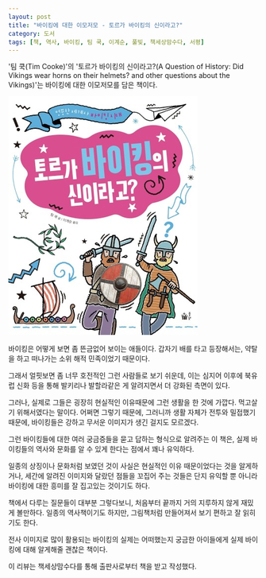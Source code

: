 ```yaml
---
layout: post
title: "바이킹에 대한 이모저모 - 토르가 바이킹의 신이라고?"
category: 도서
tags: [책, 역사, 바이킹, 팀 쿡, 이계순, 풀빛, 책세상맘수다, 서평]
---
```


'팀 쿡(Tim Cooke)'의
'토르가 바이킹의 신이라고?(A Question of History: Did Vikings wear horns on their helmets? and other questions about the Vikings)'는
바이킹에 대한 이모저모를 담은 책이다.

![표지](/images/a-question-of-history-did-vikings-wear-horns-on-their-helmets-and-other-questions-about-the-vikings-book-h480.jpg)

바이킹은 어떻게 보면 좀 뜬금없어 보이는 애들이다.
갑자기 배를 타고 등장해서는,
약탈을 하고 떠나가는 소위 해적 민족이었기 때문이다.

그래서 얼핏보면 좀 너무 호전적인 그런 사람들로 보기 쉬운데,
이는 심지어 이후에 북유럽 신화 등을 통해 발키리나 발할라같은 게 알려지면서 더 강화된 측면이 있다.

그러나, 실제로 그들은 굉장히 현실적인 이유때문에 그런 생활을 한 것에 가깝다.
먹고살기 위해서였다는 말이다.
어쩌면 그렇기 때문에, 그러니까 생활 자체가 전투와 밀접했기 때문에, 바이킹들은 강하고 무서운 이미지가 생긴 걸지도 모르겠다.

그런 바이킹들에 대한 여러 궁금증들을
묻고 답하는 형식으로 알려주는 이 책은,
실제 바이킹들의 역사와 문화를 알 수 있게 한다는 점에서 꽤나 유익하다.

일종의 상징이나 문화처럼 보였던 것이 사실은 현실적인 이유 때문이었다는 것을 알게하거나,
세간에 알려진 이미지와 달랐던 점들을 꼬집어 주는 것들은
단지 유익할 뿐 아니라 바이킹에 대한 흥미를 잘 집고있는 것이기도 하다.

책에서 다루는 질문들이 대부분 그렇다보니,
처음부터 끝까지 거의 지루하지 않게 재밌게 볼만하다.
일종의 역사책이기도 하지만,
그림책처럼 만들어져서 보기 편하고 잘 읽히기도 한다.

전사 이미지로 많이 활용되는 바이킹의 실제는 어떠했는지 궁금한 아이들에게
실제 바이킹에 대해 알게해줄 괜찮은 책이다.



<div class="im im-info">
이 리뷰는 책세상맘수다를 통해 출판사로부터 책을 받고 작성했다.
</div>
